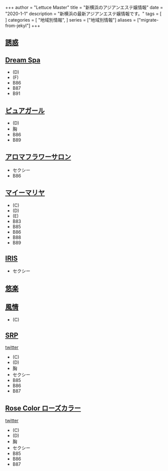 +++
author = "Lettuce Master"
title = "新横浜のアジアンエステ嬢情報"
date = "2020-1-1"
description = "新横浜の最新アジアンエステ嬢情報です。"
tags = [
]
categories = [
    "地域別情報",
]
series = ["地域別情報"]
aliases = ["migrate-from-jekyl"]
+++

## [誘惑](http://h.hccg.work/)
## [Dream Spa](http://dream.relaxnabi.com/)
- (D)
- (F)
- B86
- B87
- B91
## [ピュアガール](http://pure.relaxnabi.com/)
- (D)
- 胸
- B86
- B89
## [アロマフラワーサロン](http://flower-esthe.xyz/)
- セクシー
- B86
## [マイーマリヤ](http://r-relax.info/)
- (C)
- (D)
- (E)
- B83
- B85
- B86
- B88
- B89
## [IRIS](http://xn--cckubj6bwie8h7e.net/)
- セクシー
## [悠楽](http://www.awaspa-est.net/)
## [風情](http://fuzei.xyz/)
- (C)
## [SRP](https://s-r-p.jp/)
[twitter](ttps://twitter.com/shiyokohama?ref_src=twsrc%5Etf)
- (C)
- (D)
- 胸
- セクシー
- B85
- B86
- B87
## [Rose Color ローズカラー](https://rosecolor.jp/)
[twitter](ttps://twitter.com/rosecolorjp?ref_src=twsrc%5Etf)
- (C)
- (D)
- 胸
- セクシー
- B85
- B86
- B87
